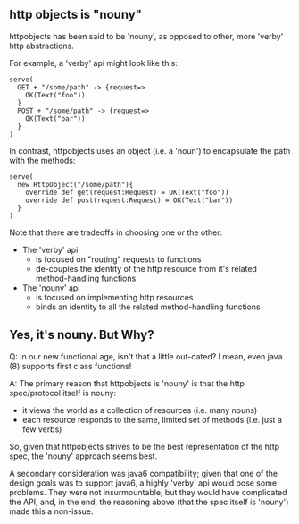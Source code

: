 http objects is "nouny"
-------------

httpobjects has been said to be 'nouny', as opposed to other, more 'verby' http abstractions.

For example, a 'verby' api might look like this:

    serve(
      GET + "/some/path" -> {request=>
        OK(Text("foo"))
      }
      POST + "/some/path" -> {request=>
        OK(Text("bar"))
      }
    )

In contrast, httpobjects uses an object (i.e. a 'noun') to encapsulate the path with the methods:

    serve(
      new HttpObject("/some/path"){
        override def get(request:Request) = OK(Text("foo"))
        override def post(request:Request) = OK(Text("bar"))
      }
    )


Note that there are tradeoffs in choosing one or the other:
   
  - The 'verby' api 
     - is focused on "routing" requests to functions
     - de-couples the identity of the http resource from it's related method-handling functions
  - The 'nouny' api
     - is focused on implementing http resources
     - binds an identity to all the related method-handling functions

Yes, it's nouny.  But Why?
-----------

Q: In our new functional age, isn't that a little out-dated?  I mean, even java (8) supports first class functions!

A: The primary reason that httpobjects is 'nouny' is that the http spec/protocol itself is nouny:
   - it views the world as a collection of resources (i.e. many nouns)
   - each resource responds to the same, limited set of methods (i.e. just a few verbs)

So, given that httpobjects strives to be the best representation of the http spec, the 'nouny' approach seems best.

A secondary consideration was java6 compatibility; given that one of the design goals was to support java6, a highly 'verby' api would pose some problems.  They were not insurmountable, but they would have complicated the API, and, in the end, the reasoning above (that the spec itself is 'nouny') made this a non-issue.

